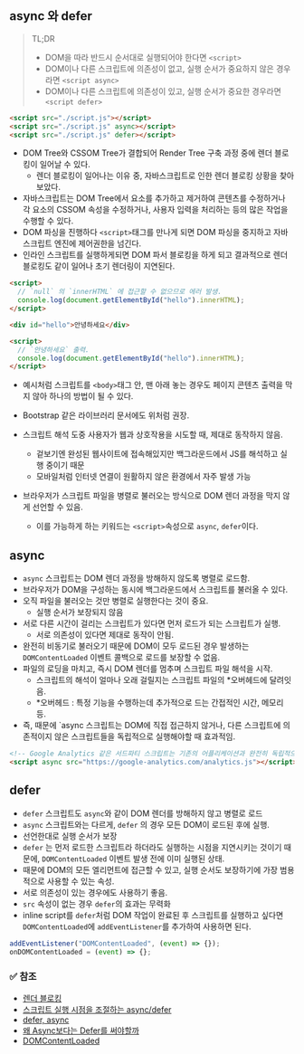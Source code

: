 ## async 와 defer
> TL;DR
> - DOM을 따라 반드시 순서대로 실행되어야 한다면 `<script>`
> - DOM이나 다른 스크립트에 의존성이 없고, 실행 순서가 중요하지 않은 경우라면 `<script async>`
> - DOM이나 다른 스크립트에 의존성이 있고, 실행 순서가 중요한 경우라면 `<script defer>`

```html
<script src="./script.js"></script>
<script src="./script.js" async></script>
<script src="./script.js" defer></script>
```

- DOM Tree와 CSSOM Tree가 결합되어 Render Tree 구축 과정 중에 렌더 블로킹이 일어날 수 있다.
  - 렌더 블로킹이 일어나는 이유 중, 자바스크립트로 인한 렌더 블로킹 상황을 찾아보았다.
- 자바스크립트는 DOM Tree에서 요소를 추가하고 제거하여 콘텐츠를 수정하거나 각 요소의 CSSOM 속성을 수정하거나, 사용자 입력을 처리하는 등의 많은 작업을 수행할 수 있다.
- DOM 파싱을 진행하다 `<script>`태그를 만나게 되면 DOM 파싱을 중지하고 자바스크립트 엔진에 제어권한을 넘긴다.
- 인라인 스크립트를 실행하게되면 DOM 파서 블로킹을 하게 되고 결과적으로 렌더 블로킹도 같이 일어나 초기 렌더링이 지연된다.

```html
<script>
  // `null` 의 `innerHTML` 에 접근할 수 없으므로 에러 발생.
  console.log(document.getElementById("hello").innerHTML);
</script>

<div id="hello">안녕하세요</div>

<script>
  // `안녕하세요` 출력.
  console.log(document.getElementById("hello").innerHTML);
</script>
```
- 예시처럼 스크립트를 `<body>`태그 안, 맨 아래 놓는 경우도 페이지 콘텐츠 출력을 막지 않아 하나의 방법이 될 수 있다. 
- Bootstrap 같은 라이브러리 문서에도 위처럼 권장.
- 스크립트 해석 도중 사용자가 웹과 상호작용을 시도할 때, 제대로 동작하지 않음.
  - 겉보기엔 완성된 웹사이트에 접속해있지만 백그라운드에서 JS를 해석하고 실행 중이기 때문 
  - 모바일처럼 인터넷 연결이 원활하지 않은 환경에서 자주 발생 가능

- 브라우저가 스크립트 파일을 병렬로 불러오는 방식으로 DOM 렌더 과정을 막지 않게 선언할 수 있음.
  - 이를 가능하게 하는 키워드는 `<script>`속성으로 `async`, `defer`이다.

## async
- `async` 스크립트는 DOM 렌더 과정을 방해하지 않도록 병렬로 로드함.
- 브라우저가 DOM을 구성하는 동시에 백그라운드에서 스크립트를 불러올 수 있다.
- 오직 파일을 불러오는 것만 병렬로 실행한다는 것이 중요.
  - 실행 순서가 보장되지 않음
- 서로 다른 시간이 걸리는 스크립트가 있다면 먼저 로드가 되는 스크립트가 실행.
  - 서로 의존성이 있다면 제대로 동작이 안됨.
- 완전히 비동기로 불러오기 때문에 DOM이 모두 로드된 경우 발생하는 `DOMContentLoaded` 이벤트 콜백으로 로드를 보장할 수 없음.  
- 파일의 로딩을 마치고, 즉시 DOM 렌더를 멈추며 스크립트 파일 해석을 시작. 
  - 스크립트의 해석이 얼마나 오래 걸릴지는 스크립트 파일의 *오버헤드에 달려잇음.
  - *오버헤드 : 특정 기능을 수행하는데 추가적으로 드는 간접적인 시간, 메모리 등.
- 즉, 때문에 `async 스크립트는 DOM에 직접 접근하지 않거나, 다른 스크립트에 의존적이지 않은 스크립트들을 독립적으로 실행해야할 때 효과적임.
```html
<!-- Google Analytics 같은 서드파티 스크립트는 기존의 어플리케이션과 완전히 독립적으로 동작하므로 async가 어울립니다 -->
<script async src="https://google-analytics.com/analytics.js"></script>
```

## defer
- `defer` 스크립트도 `async`와 같이 DOM 렌더를 방해하지 않고 병렬로 로드
- `async` 스크립트와는 다르게, `defer` 의 경우 모든 DOM이 로드된 후에 실행.
- 선언한대로 실행 순서가 보장
- `defer` 는 먼저 로드한 스크립트라 하더라도 실행하는 시점을 지연시키는 것이기 때문에, `DOMContentLoaded` 이벤트 발생 전에 이미 실행된 상태.
- 때문에 DOM의 모든 엘리먼트에 접근할 수 있고, 실행 순서도 보장하기에 가장 범용적으로 사용할 수 있는 속성.
- 서로 의존성이 있는 경우에도 사용하기 좋음.
- `src` 속성이 없는 경우 `defer`의 효과는 무력화
- inline script를 `defer`처럼 DOM 작업이 완료된 후 스크립트를 실행하고 싶다면 `DOMContentLoaded`에 `addEventListener`를 추가하여 사용하면 된다.

```js
addEventListener("DOMContentLoaded", (event) => {});
onDOMContentLoaded = (event) => {};
```

### ✅ 참조
- [렌더 블로킹](https://velog.io/@soorokim/Render-Blocking)
- [스크립트 실행 시점을 조절하는 async/defer](https://wormwlrm.github.io/2021/03/01/Async-Defer-Attributes-of-Script-Tag.html) 
- [defer, async](https://ko.javascript.info/script-async-defer)
- [왜 Async보다는 Defer를 써야할까](https://yceffort.kr/2020/10/defer-than-async)
- [DOMContentLoaded](https://developer.mozilla.org/en-US/docs/Web/API/Window/DOMContentLoaded_event)
